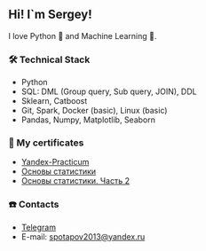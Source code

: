 ## Hi! I`m Sergey!

I love Python 🐍 and Machine Learning 🧮.

### 🛠 Technical Stack
*   Python
*   SQL: DML (Group query, Sub query, JOIN), DDL
*   Sklearn, Catboost
*   Git, Spark, Docker (basic), Linux (basic)
*   Pandas, Numpy, Matplotlib, Seaborn

### 📜 My certificates
* [Yandex-Practicum](https://drive.google.com/file/d/1TOpv3nsYsOdjtOIYmHafX6s0M6sequi3/view?usp=sharing)
* [Основы статистики](https://stepik.org/cert/2257442)
* [Основы статистики. Часть 2](https://stepik.org/cert/2288631)

### ☎️ Contacts
- [Telegram](https://t.me/Freder1k)
- E-mail: spotapov2013@yandex.ru

<!--
**freder1k991/freder1k991** is a ✨ _special_ ✨ repository because its `README.md` (this file) appears on your GitHub profile.

Here are some ideas to get you started:

- 🔭 I’m currently working on ...
- 🌱 I’m currently learning ...
- 👯 I’m looking to collaborate on ...
- 🤔 I’m looking for help with ...
- 💬 Ask me about ...
- 📫 How to reach me: ...
- 😄 Pronouns: ...
- ⚡ Fun fact: ...
-->
